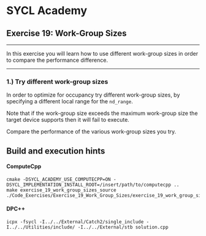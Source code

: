 # SYCL Academy

## Exercise 19: Work-Group Sizes
---

In this exercise you will learn how to use different work-group sizes in order
to compare the performance difference.

---

### 1.) Try different work-group sizes

In order to optimize for occupancy try different work-group sizes, by specifying
a different local range for the `nd_range`.

Note that if the work-group size exceeds the maximum work-group size the target
device supports then it will fail to execute.

Compare the performance of the various work-group sizes you try.

## Build and execution hints
#### ComputeCpp
```
cmake -DSYCL_ACADEMY_USE_COMPUTECPP=ON -DSYCL_IMPLEMENTATION_INSTALL_ROOT=/insert/path/to/computecpp ..
make exercise_19_work_group_sizes_source
./Code_Exercises/Exercise_19_Work_Group_Sizes/exercise_19_work_group_sizes_source
```
#### DPC++
```
icpx -fsycl -I../../External/Catch2/single_include -I../../Utilities/include/ -I../../External/stb solution.cpp
```

